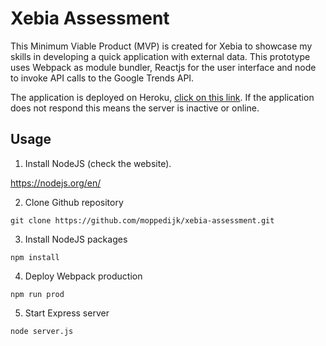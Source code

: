 # Xebia Assessment

This Minimum Viable Product (MVP) is created for Xebia to showcase my skills in developing a quick application with external data. This prototype uses Webpack as module bundler, Reactjs for the user interface and node to invoke API calls to the Google Trends API.

The application is deployed on Heroku, [click on this link](https://xebia-assessment.herokuapp.com/). If the application does not respond this means the server is inactive or online.

## Usage

1) Install NodeJS (check the website).

https://nodejs.org/en/

2) Clone Github repository

`git clone https://github.com/moppedijk/xebia-assessment.git`

3) Install NodeJS packages

`npm install`

4) Deploy Webpack production

`npm run prod`

5) Start Express server

`node server.js`